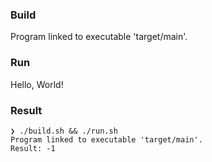 ### Build

Program linked to executable 'target/main'.

### Run

Hello, World!

### Result

```
❯ ./build.sh && ./run.sh
Program linked to executable 'target/main'.
Result: -1 
```